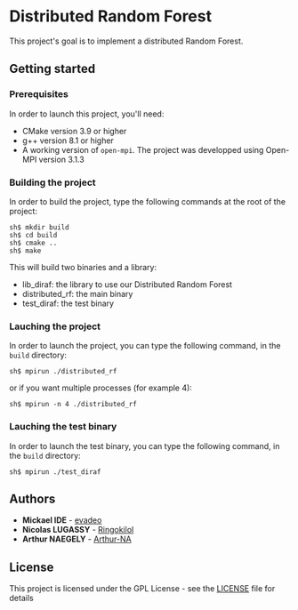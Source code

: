 # Distributed Random Forest

This project's goal is to implement a distributed Random Forest.

## Getting started

### Prerequisites

In order to launch this project, you'll need:

* CMake version 3.9 or higher
* g++ version 8.1 or higher
* A working version of `open-mpi`. The project was developped using Open-MPI version 3.1.3

### Building the project
In order to build the project, type the following commands at the root of the project:
```
sh$ mkdir build
sh$ cd build
sh$ cmake ..
sh$ make
```

This will build two binaries and a library:
- lib_diraf: the library to use our Distributed Random Forest
- distributed_rf: the main binary
- test_diraf: the test binary

### Lauching the project
In order to launch the project, you can type the following command, in the `build` directory:
```
sh$ mpirun ./distributed_rf
```

or if you want multiple processes (for example 4):

```
sh$ mpirun -n 4 ./distributed_rf
```

### Lauching the test binary
In order to launch the test binary, you can type the following command, in the `build` directory:
```
sh$ mpirun ./test_diraf
```

## Authors

* **Mickael IDE** - [evadeo](https://github.com/evadeo)
* **Nicolas LUGASSY** - [Ringokilol](https://github.com/Ringokilol)
* **Arthur NAEGELY** - [Arthur-NA](https://github.com/Arthur-NA)

## License
This project is licensed under the GPL License - see the [LICENSE](LICENSE) file for details
